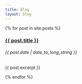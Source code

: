 ```yaml
---
title: Blog
layout: blog
---
```

{% for post in site.posts %}
<article>
	<h3><a href="{{ post.url }}">{{ post.title }}</a></h3>
	<h6>{{ post.date | date_to_long_string }}</h6>
	<p>{{ post.excerpt }}</p>
</article>
{% endfor %}		


